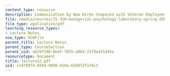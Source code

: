 ```yaml
---
content_type: resource
description: Communication by New Hires Compared with Veteran Employees
file: /media/courses/15-310-managerial-psychology-laboratory-spring-2003/c34758f4604d9898d18a63d8f2fa78c3_lecture12.pdf
file_type: application/pdf
learning_resource_types:
- Lecture Notes
ocw_type: OCWFile
parent_title: Lecture Notes
parent_type: CourseSection
parent_uid: ab29f590-0b4f-7d55-a0b4-21f9e431d45a
resourcetype: Document
title: lecture12.pdf
uid: c34758f4-604d-9898-d18a-63d8f2fa78c3
---
```

